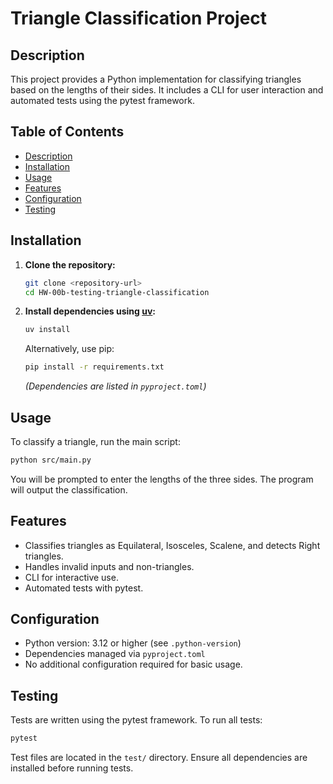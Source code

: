 # Triangle Classification Project

## Description

This project provides a Python implementation for classifying triangles based on the lengths of their sides. It includes a CLI for user interaction and automated tests using the pytest framework.

## Table of Contents

- [Description](#description)
- [Installation](#installation)
- [Usage](#usage)
- [Features](#features)
- [Configuration](#configuration)
- [Testing](#testing)

## Installation

1. **Clone the repository:**
   ```sh
   git clone <repository-url>
   cd HW-00b-testing-triangle-classification
   ```
2. **Install dependencies using [uv](https://github.com/astral-sh/uv):**
   ```sh
   uv install
   ```
   Alternatively, use pip:
   ```sh
   pip install -r requirements.txt
   ```
   *(Dependencies are listed in `pyproject.toml`)*

## Usage

To classify a triangle, run the main script:

```sh
python src/main.py
```

You will be prompted to enter the lengths of the three sides. The program will output the classification.

## Features

- Classifies triangles as Equilateral, Isosceles, Scalene, and detects Right triangles.
- Handles invalid inputs and non-triangles.
- CLI for interactive use.
- Automated tests with pytest.

## Configuration

- Python version: 3.12 or higher (see `.python-version`)
- Dependencies managed via `pyproject.toml`
- No additional configuration required for basic usage.

## Testing

Tests are written using the pytest framework. To run all tests:

```sh
pytest
```

Test files are located in the `test/` directory. Ensure all dependencies are installed before running tests.

